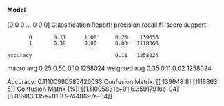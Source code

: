 #### Model
[0 0 0 ... 0 0 0]
Classification Report:
              precision    recall  f1-score   support

           0       0.11      1.00      0.20    139656
           1       0.38      0.00      0.00   1118368

    accuracy                           0.11   1258024
   macro avg       0.25      0.50      0.10   1258024
weighted avg       0.35      0.11      0.02   1258024

Accuracy: 0.11100980585426033
Confusion Matrix:
[[ 139648       8]
 [1118363       5]]
Confusion Matrix (%):
[[1.11005831e+01 6.35917916e-04]
 [8.88983835e+01 3.97448697e-04]]

